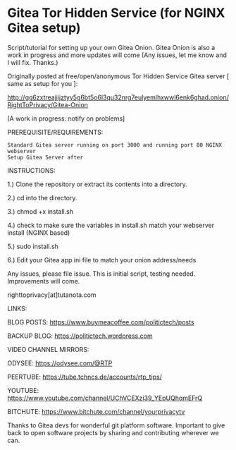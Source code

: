 # Gitea Tor Hidden Service (for NGINX Gitea setup)

Script/tutorial for setting up your own Gitea Onion. Gitea Onion is also a work in progress and more updates will come (Any issues, let me know and I will fix. Thanks.)

Originally posted at free/open/anonymous Tor Hidden Service Gitea server [ same as setup for you ]:

http://gg6zxtreajiijztyy5g6bt5o6l3qu32nrg7eulyemlhxwwl6enk6ghad.onion/RightToPrivacy/Gitea-Onion

[A work in progress: notify on problems]

PREREQUISITE/REQUIREMENTS:

    Standard Gitea server running on port 3000 and running port 80 NGINX webserver
    Setup Gitea Server after

INSTRUCTIONS:

1.) Clone the repository or extract its contents into a directory.

2.) cd into the directory.

3.) chmod +x install.sh

4.) check to make sure the variables in install.sh match your webserver install (NGINX based)

5.) sudo install.sh

6.) Edit your Gitea app.ini file to match your onion address/needs

Any issues, please file issue. This is initial script, testing needed. Improvements will come.

righttoprivacy[at]tutanota.com

LINKS:

BLOG POSTS: https://www.buymeacoffee.com/politictech/posts

BACKUP BLOG: https://politictech.wordpress.com

VIDEO CHANNEL MIRRORS:

ODYSEE: https://odysee.com/@RTP

PEERTUBE: https://tube.tchncs.de/accounts/rtp_tips/

YOUTUBE: https://www.youtube.com/channel/UChVCEXzi39_YEpUQhqmEFrQ

BITCHUTE: https://www.bitchute.com/channel/yourprivacytv

Thanks to Gitea devs for wonderful git platform software. Important to give back to open software projects by sharing and contributing wherever we can.
